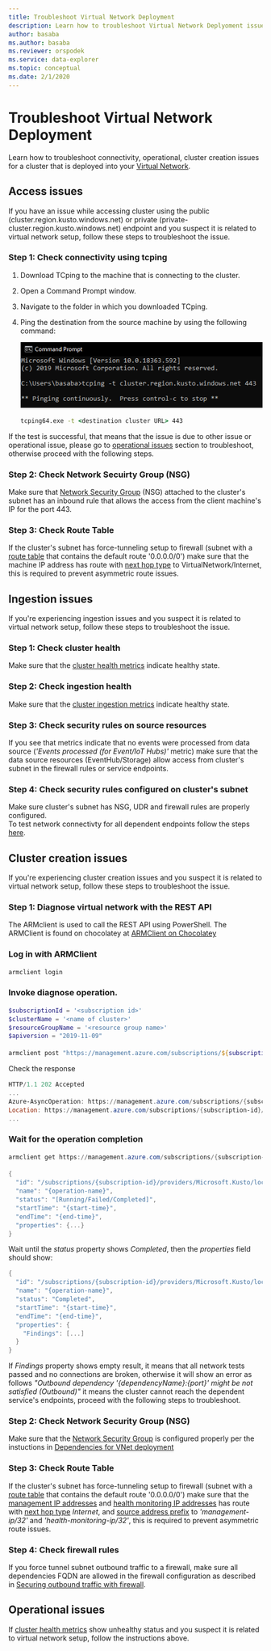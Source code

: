 ```yaml
---
title: Troubleshoot Virtual Network Deployment
description: Learn how to troubleshoot Virtual Network Deplyoment issues
author: basaba
ms.author: basaba
ms.reviewer: orspodek
ms.service: data-explorer
ms.topic: conceptual
ms.date: 2/1/2020
---
```


# Troubleshoot Virtual Network Deployment

Learn how to troubleshoot connectivity, operational, cluster creation issues for a cluster that is deployed into your [Virtual Network](/azure/virtual-network/virtual-networks-overview).

## Access issues

If you have an issue while accessing cluster using the public (cluster.region.kusto.windows.net) or private (private-cluster.region.kusto.windows.net) endpoint and you suspect it is related to virtual network setup, follow these steps to troubleshoot the issue.

### Step 1: Check connectivity using tcping

1. Download TCping to the machine that is connecting to the cluster.
2. Open a Command Prompt window.
3. Navigate to the folder in which you downloaded TCping.
4. Ping the destination from the source machine by using the following command:

    ![TCping](media/vnet-deployment/tcping.png)

    ```cmd
    tcping64.exe -t <destination cluster URL> 443
    ```

If the test is successful, that means that the issue is due to other issue or operational issue, please go to [operational issues](#operational-issues) section to troubleshoot, otherwise proceed with the following steps.

### Step 2: Check Network Secuirty Group (NSG)

Make sure that [Network Security Group](/azure/virtual-network/security-overview) (NSG) attached to the cluster's subnet has an inbound rule that allows the access from the client machine's IP for the port 443.

### Step 3: Check Route Table

If the cluster's subnet has force-tunneling setup to firewall (subnet with a [route table](/azure/virtual-network/virtual-networks-udr-overview) that contains the default route '0.0.0.0/0') make sure that the machine IP address has route with [next hop type](/azure/virtual-network/virtual-networks-udr-overview) to VirtualNetwork/Internet, this is required to prevent asymmetric route issues.

## Ingestion issues

If you're experiencing ingestion issues and you suspect it is related to virtual network setup, follow these steps to troubleshoot the issue.

### Step 1: Check cluster health

Make sure that the [cluster health metrics](/azure/data-explorer/using-metrics#cluster-health-metrics) indicate healthy state.

### Step 2: Check ingestion health

Make sure that the [cluster ingestion metrics](/azure/data-explorer/using-metrics#ingestion-health-and-performance-metrics) indicate healthy state.

### Step 3: Check security rules on source resources

If you see that metrics indicate that no events were processed from data source (*'Events processed (for Event/IoT Hubs)'* metric) make sure that the data source resources (EventHub/Storage) allow access from cluster's subnet in the firewall rules or service endpoints.
<br>

### Step 4: Check security rules configured on cluster's subnet

Make sure cluster's subnet has NSG, UDR and firewall rules are properly configured.
<br>
To test network connectivty for all dependent endpoints follow the steps [here](#diagnose-virtual-network). 

## Cluster creation issues

If you're experiencing cluster creation issues and you suspect it is related to virtual network setup, follow these steps to troubleshoot the issue.

### Step 1: Diagnose virtual network with the REST API

The ARMclient is used to call the REST API using PowerShell. The ARMClient is found on chocolatey at [ARMClient on Chocolatey](https://chocolatey.org/packages/ARMClient)

### Log in with ARMClient

```powerShell
armclient login
```

### Invoke diagnose operation.

```powershell
$subscriptionId = '<subscription id>'
$clusterName = '<name of cluster>'
$resourceGroupName = '<resource group name>'
$apiversion = "2019-11-09"

armclient post "https://management.azure.com/subscriptions/${subscriptionId}/resourceGroups/${resourceGroupName}/providers/Microsoft.Kusto/cluster/${networkWatcherName}/diagnoseVirtualNetwork?api-version=${api-version}" -verbose
```

<bar>
Check the response

```powershell
HTTP/1.1 202 Accepted
...
Azure-AsyncOperation: https://management.azure.com/subscriptions/{subscription-id}/providers/Microsoft.Kusto/locations/{location}/operationResults/{operation-id}?api-version=2019-11-09
Location: https://management.azure.com/subscriptions/{subscription-id}/providers/Microsoft.Kusto/locations/{location}/operationResults/{operation-id}?api-version=2019-11-09&operationResultResponseType=Location
...
```

### Wait for the operation completion
```powershell
armclient get https://management.azure.com/subscriptions/{subscription-id}/providers/Microsoft.Kusto/locations/{location}/operationResults/{operation-id}?api-version=2019-11-09

{
  "id": "/subscriptions/{subscription-id}/providers/Microsoft.Kusto/locations/{location}/operationresults/{operation-id}",
  "name": "{operation-name}",
  "status": "[Running/Failed/Completed]",
  "startTime": "{start-time}",
  "endTime": "{end-time}",
  "properties": {...}
}
```

Wait until the *status* property shows *Completed*, then the *properties* field should show:
```powershell
{
  "id": "/subscriptions/{subscription-id}/providers/Microsoft.Kusto/locations/{location}/operationresults/{operation-id}",
  "name": "{operation-name}",
  "status": "Completed",
  "startTime": "{start-time}",
  "endTime": "{end-time}",
  "properties": {
    "Findings": [...]
  }
}
```
If *Findings* property shows empty result, it means that all network tests passed and no connections are broken, otherwise it will show an error as follows *"Outbound dependency '{dependencyName}:{port}' might be not satisfied (Outbound)"* it means the cluster cannot reach the dependent service's endpoints, proceed with the following steps to troubleshoot.

### Step 2: Check Network Security Group (NSG)

Make sure that the [Network Security Group](/azure/virtual-network/security-overview) is configured properly per the instuctions in [Dependencies for VNet deployment](/azure/data-explorer/vnet-deployment#dependencies-for-vnet-deployment)

### Step 3: Check Route Table

If the cluster's subnet has force-tunneling setup to firewall (subnet with a [route table](/azure/virtual-network/virtual-networks-udr-overview) that contains the default route '0.0.0.0/0') make sure that the [management IP addresses](/azure/data-explorer/vnet-deployment#azure-data-explorer-management-ip-addresses) and [health monitoring IP addresses](/azure/data-explorer/vnet-deployment#health-monitoring-ip-addresses) has route with [next hop type](/azure/virtual-network/virtual-networks-udr-overview##next-hop-types-across-azure-tools) *Internet*, and [source address prefix](/azure/virtual-network/virtual-networks-udr-overview#how-azure-selects-a-route) to *'management-ip/32'* and *'health-monitoring-ip/32'*, this is required to prevent asymmetric route issues.

### Step 4: Check firewall rules

If you force tunnel subnet outbound traffic to a firewall, make sure all dependencies FQDN are allowed in the firewall configuration as described in [Securing outbound traffic with firewall](/azure/data-explorer/vnet-deployment#securing-outbound-traffic-with-firewall).

## Operational issues

If [cluster health metrics](/azure/data-explorer/using-metrics#cluster-health-metrics) show unhealthy status and you suspect it is related to virtual network setup, follow the instructions above.